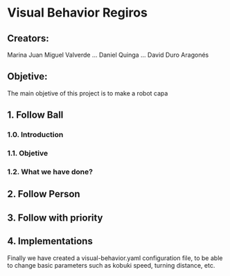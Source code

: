 # Visual Behavior Regiros

## Creators:
Marina <surname>
Juan Miguel Valverde ...
Daniel Quinga ...
David Duro Aragonés
   
## Objetive: 
The main objetive of this project is to make a robot capa
   
## 1. Follow Ball

### 1.0. Introduction

### 1.1. Objetive


### 1.2. What we have done?



   
   
## 2. Follow Person
   
## 3. Follow with priority
   
## 4. Implementations
   Finally we have created a visual-behavior.yaml configuration file, to be able to change basic parameters such as kobuki speed, turning distance, etc.
